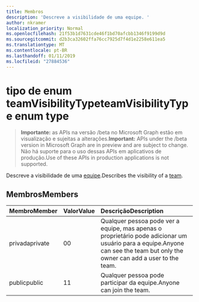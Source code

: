 ```yaml
---
title: Membros
description: 'Descreve a visibilidade de uma equipe. '
author: nkramer
localization_priority: Normal
ms.openlocfilehash: 21f53b1d7631cde46f1bd70afcbb1346f9199d9d
ms.sourcegitcommit: d2b3ca32602ffa76cc7925d7f4d1e2258e611ea5
ms.translationtype: MT
ms.contentlocale: pt-BR
ms.lasthandoff: 01/11/2019
ms.locfileid: "27884536"
---
```

# <a name="teamvisibilitytype-enum-type"></a><span data-ttu-id="bbd8b-103">tipo de enum teamVisibilityType</span><span class="sxs-lookup"><span data-stu-id="bbd8b-103">teamVisibilityType enum type</span></span>

> <span data-ttu-id="bbd8b-104">**Importante:** as APIs na versão /beta no Microsoft Graph estão em visualização e sujeitas a alterações.</span><span class="sxs-lookup"><span data-stu-id="bbd8b-104">**Important:** APIs under the /beta version in Microsoft Graph are in preview and are subject to change.</span></span> <span data-ttu-id="bbd8b-105">Não há suporte para o uso dessas APIs em aplicativos de produção.</span><span class="sxs-lookup"><span data-stu-id="bbd8b-105">Use of these APIs in production applications is not supported.</span></span>

<span data-ttu-id="bbd8b-106">Descreve a visibilidade de uma [equipe](../resources/team.md).</span><span class="sxs-lookup"><span data-stu-id="bbd8b-106">Describes the visibility of a [team](../resources/team.md).</span></span> 

## <a name="members"></a><span data-ttu-id="bbd8b-107">Membros</span><span class="sxs-lookup"><span data-stu-id="bbd8b-107">Members</span></span>

| <span data-ttu-id="bbd8b-108">Membro</span><span class="sxs-lookup"><span data-stu-id="bbd8b-108">Member</span></span> | <span data-ttu-id="bbd8b-109">Valor</span><span class="sxs-lookup"><span data-stu-id="bbd8b-109">Value</span></span>| <span data-ttu-id="bbd8b-110">Descrição</span><span class="sxs-lookup"><span data-stu-id="bbd8b-110">Description</span></span> |
|:---------------|:--------|:----------|
|<span data-ttu-id="bbd8b-111">privada</span><span class="sxs-lookup"><span data-stu-id="bbd8b-111">private</span></span>|<span data-ttu-id="bbd8b-112">0</span><span class="sxs-lookup"><span data-stu-id="bbd8b-112">0</span></span>|<span data-ttu-id="bbd8b-113">Qualquer pessoa pode ver a equipe, mas apenas o proprietário pode adicionar um usuário para a equipe.</span><span class="sxs-lookup"><span data-stu-id="bbd8b-113">Anyone can see the team but only the owner can add a user to the team.</span></span>|
|<span data-ttu-id="bbd8b-114">public</span><span class="sxs-lookup"><span data-stu-id="bbd8b-114">public</span></span>|<span data-ttu-id="bbd8b-115">1</span><span class="sxs-lookup"><span data-stu-id="bbd8b-115">1</span></span>|<span data-ttu-id="bbd8b-116">Qualquer pessoa pode participar da equipe.</span><span class="sxs-lookup"><span data-stu-id="bbd8b-116">Anyone can join the team.</span></span>|
